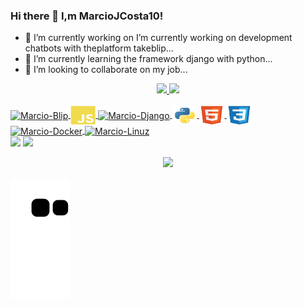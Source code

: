 ### Hi there 👋 I,m MarcioJCosta10!


- 🔭 I’m currently working on I’m currently working on development chatbots with theplatform takeblip...
- 🌱 I’m currently learning the framework django with python...
- 👯 I’m looking to collaborate on my job...
<div align="center">
  <a href="https://github.com/MarcioJCosta10">
  <img height="180em" src="https://github-readme-stats.vercel.app/api?username=MarcioJCosta10&show_icons=true&theme=dracula&include_all_commits=true&count_private=true"/>
  <img height="180em" src="https://github-readme-stats.vercel.app/api/top-langs/?username=MarcioJCosta10&layout=compact&langs_count=7&theme=dracula"/>
</div>
  
<div style="display: inline_block"><br>
  <img align="center" alt="Marcio-Blip" height="50" width="50" src="https://i.ibb.co/vs3bJG8/takeblip.png">
  <img align="center" alt="Marcio-Js" height="30" width="40" src="https://raw.githubusercontent.com/devicons/devicon/master/icons/javascript/javascript-plain.svg">
  <img align="center" alt="Marcio-Django" height="30" width="40" src="https://cdn.jsdelivr.net/gh/devicons/devicon/icons/django/django-plain-wordmark.svg">
  <img align="center" alt="Marcio-Python" height="30" width="40" src="https://raw.githubusercontent.com/devicons/devicon/master/icons/python/python-original.svg">
  <img align="center" alt="Marcio-HTML" height="30" width="40" src="https://raw.githubusercontent.com/devicons/devicon/master/icons/html5/html5-original.svg">
  <img align="center" alt="Marcio-CSS" height="30" width="40" src="https://raw.githubusercontent.com/devicons/devicon/master/icons/css3/css3-original.svg">
  
  <img align="center" alt="Marcio-Docker" height="30" width="40" src="https://cdn.jsdelivr.net/gh/devicons/devicon/icons/docker/docker-original.svg">
  <img align="center" alt="Marcio-Linuz" height="30" width="40" src="https://cdn.jsdelivr.net/gh/devicons/devicon/icons/linux/linux-original.svg">
<div>   
<a href = "mailto:marciojcostadev@gmail.com"><img src="https://img.shields.io/badge/-Gmail-%23333?style=for-the-badge&logo=gmail&logoColor=white" target="_blank"></a>
  <a href="https://www.linkedin.com/in/devmarciojosecosta0712/" target="_blank"><img src="https://img.shields.io/badge/-LinkedIn-%230077B5?style=for-the-badge&logo=linkedin&logoColor=white" target="_blank"></a> 
  </div>
<p align="center">   <img alingn="center" src="https://profile-counter.glitch.me/MarcioJCosta10/count.svg" /></p>


![snake gif](https://github.com/MarcioJCosta10/MarcioJCosta10/blob/output/github-contribution-grid-snake.svg)
